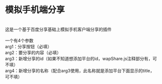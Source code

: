 # 模拟手机端分享
<br>
这是一个基于百度分享基础上模拟手机客户端分享的插件
<br>
<br>
一个有4个参数<br>
arg1：分享按钮（必填）<br>
arg2：要分享的内容（必填）<br>
arg3：新增分享的id（如果不知道想添加平台的id，wapShare.js注释部分有，可不填）<br>
arg4：新增分享的名称（配合arg3使用，此名称就是添加平台下面显示的title，可不填）<br>
